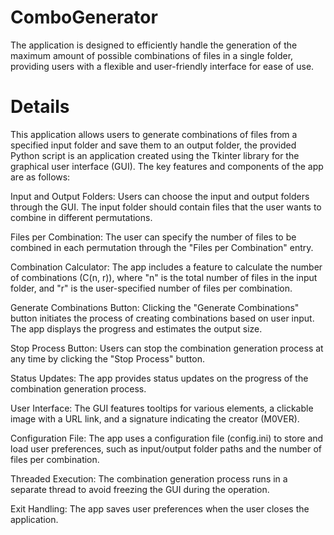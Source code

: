 # ComboGenerator
The application is designed to efficiently handle the generation of the maximum amount of possible combinations of files in a single folder, providing users with a flexible and user-friendly interface for ease of use.

# Details
This application allows users to generate combinations of files from a specified input folder and save them to an output folder, the provided Python script is an application created using the Tkinter library for the graphical user interface (GUI). The key features and components of the app are as follows:

Input and Output Folders:
Users can choose the input and output folders through the GUI. The input folder should contain files that the user wants to combine in different permutations.

Files per Combination:
The user can specify the number of files to be combined in each permutation through the "Files per Combination" entry.

Combination Calculator:
The app includes a feature to calculate the number of combinations (C(n, r)), where "n" is the total number of files in the input folder, and "r" is the user-specified number of files per combination.

Generate Combinations Button:
Clicking the "Generate Combinations" button initiates the process of creating combinations based on user input. The app displays the progress and estimates the output size.

Stop Process Button:
Users can stop the combination generation process at any time by clicking the "Stop Process" button.

Status Updates:
The app provides status updates on the progress of the combination generation process.

User Interface:
The GUI features tooltips for various elements, a clickable image with a URL link, and a signature indicating the creator (M0VER).

Configuration File:
The app uses a configuration file (config.ini) to store and load user preferences, such as input/output folder paths and the number of files per combination.

Threaded Execution:
The combination generation process runs in a separate thread to avoid freezing the GUI during the operation.

Exit Handling:
The app saves user preferences when the user closes the application.
